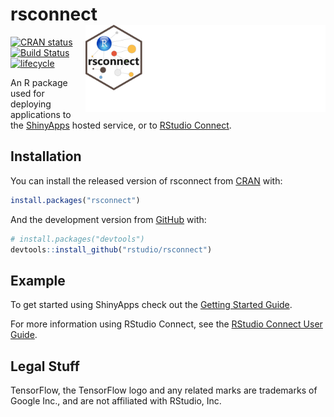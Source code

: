 
<!-- README.md is generated from README.Rmd. Please edit that file -->

# rsconnect <a href='https://rstudio.github.io/rstudioapi'><img src='man/figures/logo.png' align="right" height="139" /></a>

<!-- badges: start -->

[![CRAN
status](https://www.r-pkg.org/badges/version/rsconnect)](https://cran.r-project.org/package=rsconnect)
[![Build
Status](https://travis-ci.org/rstudio/rsconnect.svg?branch=master)](https://travis-ci.org/rstudio/rsconnect)
[![lifecycle](https://img.shields.io/badge/lifecycle-stable-brightgreen.svg)](https://lifecycle.r-lib.org/articles/stages.html#stable)
<!-- badges: end -->

An R package used for deploying applications to the
[ShinyApps](https://shinyapps.io/) hosted service, or to [RStudio
Connect](https://www.rstudio.com/products/connect/).

## Installation

You can install the released version of rsconnect from
[CRAN](https://CRAN.R-project.org) with:

``` r
install.packages("rsconnect")
```

And the development version from [GitHub](https://github.com/) with:

``` r
# install.packages("devtools")
devtools::install_github("rstudio/rsconnect")
```

## Example

To get started using ShinyApps check out the [Getting Started
Guide](https://shiny.rstudio.com/articles/shinyapps.html).

For more information using RStudio Connect, see the [RStudio Connect
User Guide](https://docs.rstudio.com/connect/user/index.html).

## Legal Stuff

TensorFlow, the TensorFlow logo and any related marks are trademarks of
Google Inc., and are not affiliated with RStudio, Inc.

